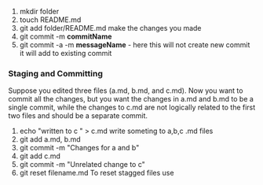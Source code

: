 1. mkdir folder
2. touch README.md
3. git add folder/README.md make the changes you made
4. git commit -m __commitName__
5. git commit -a -m __messageName__ - here this will not create new commit it will add to existing commit

### Staging and Committing ###
Suppose you edited three files (a.md, b.md, and c.md). Now you want to commit all the changes, but you want the changes in a.md and b.md to be a single commit, while the changes to c.md are not logically related to the first two files and should be a separate commit.
1. echo "written to c " > c.md write someting to a,b,c .md files
2. git add a.md, b.md
3. git commit -m "Changes for a and b"
4. git add c.md
5. git commit -m "Unrelated change to c"
6. git reset filename.md To reset stagged files use